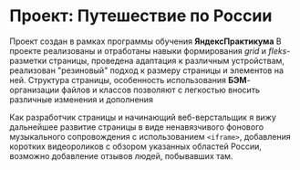 # Проект: Путешествие по России

Проект создан в рамках программы обучения __ЯндексПрактикума__
В проекте реализованы и отработаны навыки формирования _grid_ и _fleks_-разметки страницы, 
проведена адаптация к различным устройствам, реализован "резиновый" подход к размеру страницы и элементов на ней.
Структура страницы, особенность использования __БЭМ__-организации файлов и классов позволяют с легкостью вносить различные изменения и дополнения

Как разработчик страницы и начинающий веб-верстальщик я вижу дальнейшее развитие страницы в виде ненавязчивого фонового музыкального сопровождения с использованием ```<iframe>```, добавления коротких видеороликов с обзором указанных областей России, возможно добавление отзывов людей, побывавших там.

